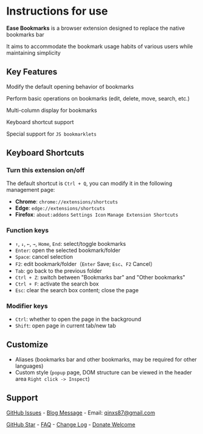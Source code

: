# Instructions for use

**Ease Bookmarks** is a browser extension designed to replace the native bookmarks bar

It aims to accommodate the bookmark usage habits of various users while maintaining simplicity

## Key Features

Modify the default opening behavior of bookmarks

Perform basic operations on bookmarks (edit, delete, move, search, etc.)

Multi-column display for bookmarks

Keyboard shortcut support

Special support for `JS bookmarklets`

## Keyboard Shortcuts

### Turn this extension on/off

The default shortcut is `Ctrl + Q`, you can modify it
 in the following management page:
- **Chrome**: `chrome://extensions/shortcuts`
- **Edge**: `edge://extensions/shortcuts`
- **Firefox**: `about:addons` `Settings Icon` `Manage Extension Shortcuts`

### Function keys

- `↑`, `↓`, `←`, `→`, `Home`, `End`: select/toggle bookmarks
- `Enter`: open the selected bookmark/folder
- `Space`: cancel selection
- `F2`: edit bookmark/folder（`Enter` Save; `Esc`、`F2` Cancel）
- `Tab`: go back to the previous folder
- `Ctrl + Z`: switch between "Bookmarks bar" and "Other bookmarks"
- `Ctrl + F`: activate the search box
- `Esc`: clear the search box content; close the page

### Modifier keys

- `Ctrl`: whether to open the page in the background
- `Shift`: open page in current tab/new tab

## Customize

- Aliases (bookmarks bar and other bookmarks, may be required for other languages)
- Custom style (`popup` page, DOM structure can be viewed in the header area `Right click -> Inspect`)

## Support

[GitHub Issues](https://github.com/qinxs/Ease-Bookmarks/issues) - 
[Blog Message](https://7bxing.com/posts/beb3fd2a/) - 
Email: qinxs87@gmail.com

[GitHub Star](https://github.com/qinxs/Ease-Bookmarks "If it's convenient, give a Star, thanks!") - 
[FAQ](https://github.com/qinxs/Ease-Bookmarks/wiki/常见问题（FAQ）) - 
[Change Log](https://github.com/qinxs/Ease-Bookmarks/blob/master/ChangeLog.md) - 
[Donate Welcome](https://7bxing.com/donate/)

